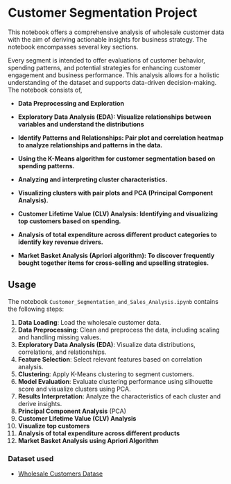 # Customer Segmentation Project

This notebook offers a comprehensive analysis of wholesale customer data with the aim of deriving actionable insights for business strategy. The notebook encompasses several key sections.

Every segment is intended to offer evaluations of customer behavior, spending patterns, and potential strategies for enhancing customer engagement and business performance. This analysis allows for a holistic understanding of the dataset and supports data-driven decision-making. The notebook consists of,

+ **Data Preprocessing and Exploration**

+ **Exploratory Data Analysis (EDA): Visualize relationships between variables and understand the distributions**

+ **Identify Patterns and Relationships: Pair plot and correlation heatmap to analyze relationships and patterns in the data.**

+ **Using the K-Means algorithm for customer segmentation based on spending patterns.**
  
+ **Analyzing and interpreting cluster characteristics.**
  
+ **Visualizing clusters with pair plots and PCA (Principal Component Analysis).**

+ **Customer Lifetime Value (CLV) Analysis: Identifying and visualizing top customers based on spending.**

+ **Analysis of total expenditure across different product categories to identify key revenue drivers.**

+ **Market Basket Analysis (Apriori algorithm): To discover frequently bought together items for cross-selling and upselling strategies.**

## Usage

The notebook `Customer_Segmentation_and_Sales_Analysis.ipynb` contains the following steps:

1. **Data Loading**: Load the wholesale customer data.
2. **Data Preprocessing**: Clean and preprocess the data, including scaling and handling missing values.
3. **Exploratory Data Analysis (EDA)**: Visualize data distributions, correlations, and relationships.
4. **Feature Selection**: Select relevant features based on correlation analysis.
5. **Clustering**: Apply K-Means clustering to segment customers.
6. **Model Evaluation**: Evaluate clustering performance using silhouette score and visualize clusters using PCA.
7. **Results Interpretation**: Analyze the characteristics of each cluster and derive insights.
8. **Principal Component Analysis** (PCA)
9. **Customer Lifetime Value (CLV) Analysis**
10. **Visualize top customers**
11. **Analysis of total expenditure across different products**
12. **Market Basket Analysis using Apriori Algorithm**

### Dataset used
- [Wholesale Customers Datase](https://archive.ics.uci.edu/dataset/292/wholesale+customers)
